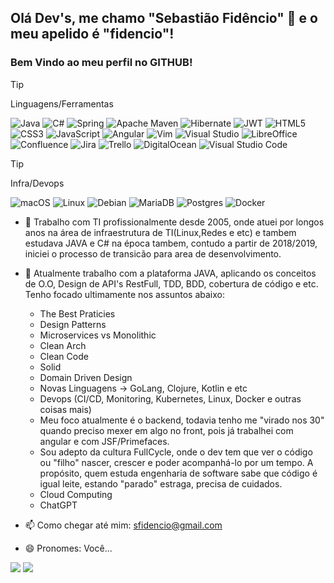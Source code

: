 ## Olá Dev's, me chamo "Sebastião Fidêncio" 👋 e o meu apelido é "fidencio"!
### Bem Vindo ao meu perfil no GITHUB!

>[!TIP]
> Linguagens/Ferramentas

  ![Java](https://img.shields.io/badge/java-%23ED8B00.svg?style=for-the-badge&logo=openjdk&logoColor=white)
  ![C#](https://img.shields.io/badge/c%23-%23239120.svg?style=for-the-badge&logo=c-sharp&logoColor=white)
  ![Spring](https://img.shields.io/badge/spring-%236DB33F.svg?style=for-the-badge&logo=spring&logoColor=white)
  ![Apache Maven](https://img.shields.io/badge/Apache%20Maven-C71A36?style=for-the-badge&logo=Apache%20Maven&logoColor=white)
  ![Hibernate](https://img.shields.io/badge/Hibernate-59666C?style=for-the-badge&logo=Hibernate&logoColor=white)
  ![JWT](https://img.shields.io/badge/JWT-black?style=for-the-badge&logo=JSON%20web%20tokens)
  ![HTML5](https://img.shields.io/badge/html5-%23E34F26.svg?style=for-the-badge&logo=html5&logoColor=white)
  ![CSS3](https://img.shields.io/badge/css3-%231572B6.svg?style=for-the-badge&logo=css3&logoColor=white)
  ![JavaScript](https://img.shields.io/badge/javascript-%23323330.svg?style=for-the-badge&logo=javascript&logoColor=%23F7DF1E)
  ![Angular](https://img.shields.io/badge/angular-%23DD0031.svg?style=for-the-badge&logo=angular&logoColor=white)
  ![Vim](https://img.shields.io/badge/VIM-%2311AB00.svg?style=for-the-badge&logo=vim&logoColor=white)
  ![Visual Studio](https://img.shields.io/badge/Visual%20Studio-5C2D91.svg?style=for-the-badge&logo=visual-studio&logoColor=white)
  ![LibreOffice](https://img.shields.io/badge/LibreOffice-%2318A303?style=for-the-badge&logo=LibreOffice&logoColor=white)
  ![Confluence](https://img.shields.io/badge/confluence-%23172BF4.svg?style=for-the-badge&logo=confluence&logoColor=white)
  ![Jira](https://img.shields.io/badge/jira-%230A0FFF.svg?style=for-the-badge&logo=jira&logoColor=white)
  ![Trello](https://img.shields.io/badge/Trello-%23026AA7.svg?style=for-the-badge&logo=Trello&logoColor=white)
  ![DigitalOcean](https://img.shields.io/badge/DigitalOcean-%230167ff.svg?style=for-the-badge&logo=digitalOcean&logoColor=white)
  ![Visual Studio Code](https://img.shields.io/badge/Visual%20Studio%20Code-0078d7.svg?style=for-the-badge&logo=visual-studio-code&logoColor=white)
 
 >[!TIP]
 > Infra/Devops

  ![macOS](https://img.shields.io/badge/mac%20os-000000?style=for-the-badge&logo=macos&logoColor=F0F0F0) 
  ![Linux](https://img.shields.io/badge/Linux-FCC624?style=for-the-badge&logo=linux&logoColor=black)
  ![Debian](https://img.shields.io/badge/Debian-D70A53?style=for-the-badge&logo=debian&logoColor=white)
  ![MariaDB](https://img.shields.io/badge/MariaDB-003545?style=for-the-badge&logo=mariadb&logoColor=white)
  ![Postgres](https://img.shields.io/badge/postgres-%23316192.svg?style=for-the-badge&logo=postgresql&logoColor=white)
  ![Docker](https://img.shields.io/badge/docker-%230db7ed.svg?style=for-the-badge&logo=docker&logoColor=white)





- 🔭 Trabalho com TI profissionalmente desde 2005, onde atuei por longos anos na área de infraestrutura de TI(Linux,Redes e etc) e tambem estudava JAVA e C# na época tambem, contudo a partir de 2018/2019, iniciei o processo de transicão para area de desenvolvimento.

- 🌱 Atualmente trabalho com a plataforma JAVA, aplicando os conceitos de  O.O, Design de API's RestFull, TDD, BDD, cobertura de código e etc. Tenho focado ultimamente nos assuntos abaixo: 
   - The Best Praticies
   - Design Patterns
   - Microservices vs Monolithic
   - Clean Arch
   - Clean Code
   - Solid
   - Domain Driven Design
   - Novas Linguagens -> GoLang, Clojure, Kotlin e etc
   - Devops (CI/CD, Monitoring, Kubernetes, Linux, Docker e outras coisas mais) 
   - Meu foco atualmente é o backend, todavia tenho me "virado nos 30" quando preciso mexer em algo no front, pois já trabalhei com angular e com JSF/Primefaces.
   - Sou adepto da cultura FullCycle, onde o dev tem que ver o código  ou "filho" nascer, crescer e poder acompanhá-lo por um tempo. A propósito, quem estuda engenharia de software sabe que código é igual leite, estando "parado" estraga, precisa de cuidados.
   - Cloud Computing 
   - ChatGPT

- 📫 Como chegar até mim: sfidencio@gmail.com
- 😄 Pronomes: Você...

<div>
<a href = "mailto:sfidencio@gmail.com"><img src="https://img.shields.io/badge/Gmail-D14836?style=for-the-badge&logo=gmail&logoColor=white" target="_blank"></a>
<a href="https://www.linkedin.com/in/sebastião-fidêncio-0222a9175" target="_blank"><img src="https://img.shields.io/badge/-LinkedIn-%230077B5?style=for-the-badge&logo=linkedin&logoColor=white" target="_blank"></a>   
</div>

<!--
**sfidencio/sfidencio** is a ✨ _special_ ✨ repository because its `README.md` (this file) appears on your GitHub profile.




- 👯 I’m looking to collaborate on ...
- 🤔 I’m looking for help with ...
- 💬 Ask me about ...
- 📫 How to reach me: ...
- 😄 Pronouns: ...
- ⚡ Fun fact: ...
-->

